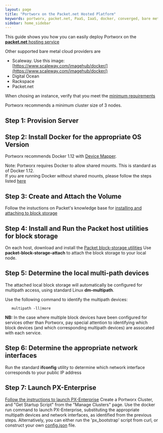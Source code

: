 ```yaml
---
layout: page
title: "Portworx on the Packet.net Hosted Platform"
keywords: portworx, packet.net, PaaS, IaaS, docker, converged, bare metal
sidebar: home_sidebar
---
```


This guide shows you how you can easily deploy Portworx on the [**packet.net** hosting service](http://packet.net)

Other supported bare metal cloud providers are

* Scaleway.  Use this image: [https://www.scaleway.com/imagehub/docker/](https://www.scaleway.com/imagehub/docker/)
* Digital Ocean
* Rackspace
* Packet.net

When chosing an instance, verify that you meet the [minimum requirements](get-started-px-enterprise.html#step-1-verify-requirements)

Portworx recommends a minimum cluster size of 3 nodes.

## Step 1: Provision Server

## Step 2: Install Docker for the appropriate OS Version
Portworx recommends Docker 1.12 with [Device Mapper](https://docs.docker.com/engine/userguide/storagedriver/device-mapper-driver/#/configure-docker-with-devicemapper).

Note: Portworx requires Docker to allow shared mounts.  This is standard as of Docker 1.12.  
If you are running Docker without shared mounts, please follow the steps listed [here](os-config-shared-mounts.html)

## Step 3: Create and Attach the Volume
Follow the instuctions on Packet's knowledge base for [installing and attaching to block storage](https://www.packet.net/help/kb/how-to-use-the-block-storage/)

## Step 4: Install and Run the Packet host utilities for block storage
On each host, download and install the [Packet block-storage utilities](https://github.com/packethost/packet-block-storage)
Use **packet-block-storage-attach** to attach the block storage to your local node.

## Step 5: Determine the local multi-path devices
The attached local block storage will automatically be configured for multipath access, using standard Linux **dm-multipath**.

Use the following command to identify the multipath devices:

```
   multipath -ll|more
```

**NB:**  In the case where multiple block devices have been configured for services other than Portworx, pay special attention to identifying 
which block devices (and which corresponding multipath devices) are assocated with each service.

## Step 6: Determine the appropriate network interfaces
Run the standard **ifconfig** utility to determine which network interface corresponds to your public IP address

## Step 7: Launch PX-Enterprise
[Follow the instructions to launch PX-Enterprise](get-started-px-enterprise.html)
Create a Portworx Cluster, and "Get Startup Script" from the "Manage Clusters" page.
Use the docker run command to launch PX-Enterprise, substituting the appropriate multipath devices and network interfaces, as identified from the previous steps.
Alternatively, you can either run the 'px_bootstrap' script from curl, or construct your own [config.json](config-json.html) file.

